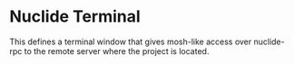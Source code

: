 # Nuclide Terminal

This defines a terminal window that gives mosh-like access over nuclide-rpc to the remote server where the project is located.
